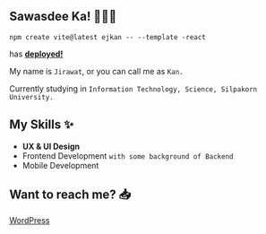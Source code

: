 ## Sawasdee Ka! 🙋🏼‍♀️

`npm create vite@latest ejkan -- --template -react` 

has [**deployed!**](https://ejkan.vercel.app)

My name is `Jirawat`, or you can call me as `Kan.`

Currently studying in `Information Technology, Science, Silpakorn University.`

## My Skills ✨

- **UX & UI Design**
- Frontend Development `with some background of Backend`
- Mobile Development

## Want to reach me? 📥

[WordPress](https://ejkan.link)

